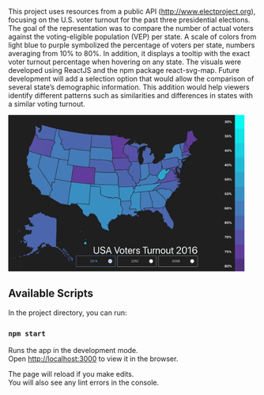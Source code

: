 This project uses resources from a public API (http://www.electproject.org), focusing on the U.S. voter turnout for the past three presidential elections. The goal of the representation was to compare the number of actual voters against the voting-eligible population (VEP) per state. A scale of colors from light blue to purple symbolized the percentage of voters per state, numbers averaging from 10% to 80%. In addition, it displays a tooltip with the exact voter turnout percentage when hovering on any state. The visuals were developed using ReactJS and the npm package react-svg-map. Future development will add a selection option that would allow the comparison of several state’s demographic information. This addition would help viewers identify different patterns such as similarities and differences in states with a similar voting turnout.

![](patriotism.gif)

## Available Scripts

In the project directory, you can run:

### `npm start`

Runs the app in the development mode.<br>
Open [http://localhost:3000](http://localhost:3000) to view it in the browser.

The page will reload if you make edits.<br>
You will also see any lint errors in the console.
